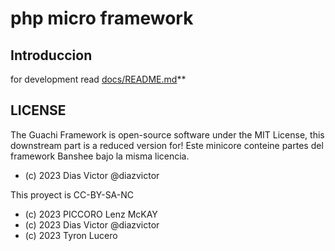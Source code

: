 # php micro framework

## Introduccion

for development read [docs/README.md](docs/README.md)**

## LICENSE

The Guachi Framework is open-source software under the MIT License, this downstream part is a reduced version for!
Este minicore conteine partes del framework Banshee bajo la misma licencia.

* (c) 2023 Dias Victor @diazvictor

This proyect is CC-BY-SA-NC 

* (c) 2023 PICCORO Lenz McKAY <mckaygerhard>
* (c) 2023 Dias Victor @diazvictor
* (c) 2023 Tyron Lucero

